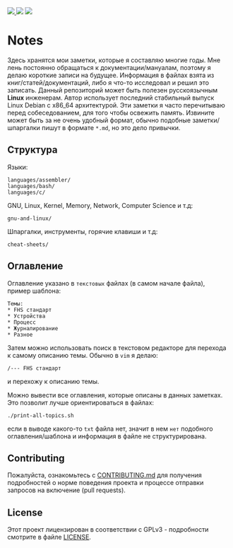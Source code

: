 <div>
<a href="https://github.com/iikrllx/notes">
    <img src="https://img.shields.io/badge/Knowledge%20Base--RUS-blue?style=flat&label=%D0%91%D0%B0%D0%B7%D0%B0%20%D0%B7%D0%BD%D0%B0%D0%BD%D0%B8%D0%B9&labelColor=008000">
</a>
<img src="https://img.shields.io/github/repo-size/iikrllx/notes.svg?label=Repo%20size&style=flat">
<a href="https://github.com/iikrllx/notes/blob/master/CONTRIBUTING.md">
    <img src="https://img.shields.io/badge/Welcome-black?style=flat&label=Contributions&labelColor=gray">
</a>
</div>

# Notes
Здесь хранятся мои заметки, которые я составляю многие годы.
Мне лень постоянно обращаться к документации/мануалам, поэтому я делаю короткие записи на будущее.
Информация в файлах взята из книг/статей/документаций, либо я что-то исследовал и решил это записать.
Данный репозиторий может быть полезен русскоязычным **Linux** инженерам. Автор использует последний стабильный
выпуск Linux Debian с x86_64 архитектурой. Эти заметки я часто перечитываю перед собеседованием, для того чтобы освежить память.
Извините может быть за не очень удобный формат, обычно подобные заметки/шпаргалки пишут в формате ```*.md```, но это дело привычки.


## Структура
Языки:
```
languages/assembler/
languages/bash/
languages/c/
```

GNU, Linux, Kernel, Memory, Network, Computer Science и т.д:
```
gnu-and-linux/
```

Шпаргалки, инструменты, горячие клавиши и т.д:
```
cheat-sheets/
```


## Оглавление
Оглавление указано в ```текстовых``` файлах (в самом начале файла), пример шаблона:
```
Темы:
* FHS стандарт
* Устройства
* Процесс
* Журналирование
* Разное
```
Затем можно использовать поиск в текстовом редакторе для перехода к самому описанию темы. Обычно в ```vim``` я делаю:
```
/--- FHS стандарт
```
и перехожу к описанию темы.

Можно вывести все оглавления, которые описаны в данных заметках. Это позволит лучше ориентироваться в файлах:
```
./print-all-topics.sh
```
если в выводе какого-то ```txt``` файла нет, значит в нем ```нет``` подобного оглавления/шаблона и информация в файле не структурирована.


## Contributing
Пожалуйста, ознакомьтесь с [CONTRIBUTING.md](https://github.com/iikrllx/notes/blob/master/CONTRIBUTING.md)
для получения подробностей о норме поведения проекта и процессе отправки запросов на включение (pull requests).

## License
Этот проект лицензирован в соответствии с GPLv3 - подробности смотрите
в файле [LICENSE](https://github.com/iikrllx/notes/blob/master/LICENSE).
